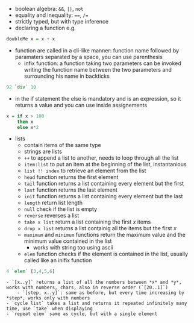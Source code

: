 - boolean algebra: `&&`, `||`, `not`
- equality and inequality: `==`, `/=`
- strictly typed, but with type inference
- declaring a function e.g.
```haskell
doubleMe x = x + x  
```
- function are called in a cli-like manner: function name followed by paramaters separated by a space, you can use parenthesis
    - infix function: a function taking two parameters can be invoked writing the function name between the two parameters and surrounding his name in backticks 
```haskell
92 `div` 10
```
- in the if statement the else is mandatory and is an expression, so it returns a value and you can use inside assignements
```haskell
x = if x > 100  
    then x  
    else x*2 
```
- lists
    - contain items of the same type
    - strings are lists
    - `++` to append a list to another, needs to loop through all the list
    - `item:list` to put an item at the beginning of the list, instantanious
    - `list !! index` to retrieve an element from the list
    - `head` function returns the first element
    - `tail` function returns a list containing every element but the first
    - `last` function returns the last element
    - `init` function returns a list containing every element but the last
    - `length` return list length
    - `null` check if the list is empty
    - `reverse` reverses a list
    - `take x list` return a list containing the first _x_ items
    - `drop x list` returns a list containig all the items but the first *x*
    - `maximum` and `minimum` functions return the maximum value and the minimum value contained in the list
        - works with string too using ascii
    - `elem` function checks if the element is contained in the list, usually called like an inifix function 
```haskell
4 `elem` [3,4,5,6]
``` 
    - `[x..y]` returns a list of all the numbers between *x* and *y*, works with numbers, chars, also in reverse order (`[20..1]`)
        - `[step, x..y]`: same as before, but every time increasing by *step*, works only with numbers
    - `cycle list` takes a list and returns it repeated infinitely many time, use `take` when displaying
    - `repeat elem` same as cycle, but with a single element
    